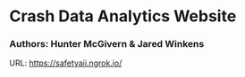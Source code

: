 # Crash Data Analytics Website

### Authors: Hunter McGivern & Jared Winkens

URL: https://safetyaii.ngrok.io/